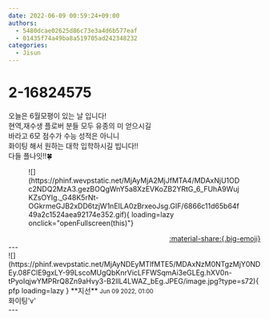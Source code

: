 ```yaml
---
date: 2022-06-09 00:59:24+09:00
authors:
  - 5480dcae02625d86c73e3a4d6b577eaf
  - 01435f74a49ba8a519705ad242348232
categories:
  - Jisun
---
```


# 2-16824575

<div class="post-container" markdown="1">
<div class="content-container md-sidebar__scrollwrap" markdown="1">

오늘은 6월모평이 있는 날 입니다!<br>현역,재수생 플로버 분들 모두 유종의 미 얻으시길<br>바라고 6모 점수가 수능 성적은 아니니 <br>화이팅 해서 원하는 대학 입학하시길 빕니다!!<br>다들 플나잇!!🍀
<figure markdown="1">
![](https://phinf.wevpstatic.net/MjAyMjA2MjJfMTA4/MDAxNjU1ODc2NDQ2MzA3.gezBOQgWnY5a8XzEVKoZB2YRtG_6_FUhA9WujKZsOYIg._G48K5rNt-OGkrmeGJB2xDD6tzjW1nEILA0zBrxeoJsg.GIF/6866c11d65b64f49a2c1524aea92174e352.gif){ loading=lazy onclick="openFullscreen(this)"}
</figure>


</div>
</div>

<div style="text-align: right;" markdown="1">
<a href="https://weverse.io/fromis9/fanpost/2-16824575" style="text-align: right;">:material-share:{.big-emoji}</a>
</div>
---

<div class="comments-container md-sidebar__scrollwrap" markdown="1">
<div class="comment" markdown="1">
<div class='id-container' markdown="1">
![](https://phinf.wevpstatic.net/MjAyNDEyMTlfMTE5/MDAxNzM0NTgzMjY0NDEy.08FClE9gxLY-99LscoMUgQbKnrVicLFFWSqmAi3eGLEg.hXV0n-tPyoIqjwYMPRrQ8Zn9aHvy3-B2llL4LWAZ_bEg.JPEG/image.jpg?type=s72){ pfp loading=lazy }
**<span class="artist">지선</span>** <small>Jun 09 2022, 01:00</small><br>
</div>
<div class='comment-body' markdown="1">
화이팅'v'
</div>
</div>
</div>
---
